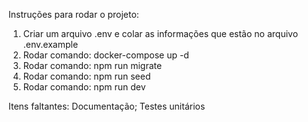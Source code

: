Instruções para rodar o projeto:

1. Criar um arquivo .env e colar as informações que estão no arquivo .env.example
2. Rodar comando: docker-compose up -d
3. Rodar comando: npm run migrate
4. Rodar comando: npm run seed
5. Rodar comando: npm run dev

Itens faltantes:
Documentação;
Testes unitários
